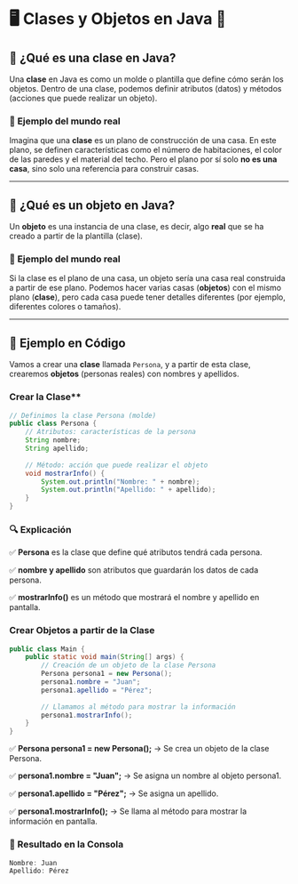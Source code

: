 # 🖥️  Clases y Objetos en Java 🚀  

## 📌 ¿Qué es una clase en Java?  
Una **clase** en Java es como un molde o plantilla que define cómo serán los objetos. Dentro de una clase, podemos definir atributos (datos) y métodos (acciones que puede realizar un objeto).  

### 📌 Ejemplo del mundo real  
Imagina que una **clase** es un plano de construcción de una casa. En este plano, se definen características como el número de habitaciones, el color de las paredes y el material del techo. Pero el plano por sí solo **no es una casa**, sino solo una referencia para construir casas.  

---

## 📌 ¿Qué es un objeto en Java?  
Un **objeto** es una instancia de una clase, es decir, algo **real** que se ha creado a partir de la plantilla (clase).  

### 📌 Ejemplo del mundo real  
Si la clase es el plano de una casa, un objeto sería una casa real construida a partir de ese plano. Podemos hacer varias casas (**objetos**) con el mismo plano (**clase**), pero cada casa puede tener detalles diferentes (por ejemplo, diferentes colores o tamaños).  

---

## 📝 Ejemplo en Código  
Vamos a crear una **clase** llamada `Persona`, y a partir de esta clase, crearemos **objetos** (personas reales) con nombres y apellidos.

### Crear la Clase**
```java
// Definimos la clase Persona (molde)
public class Persona {
    // Atributos: características de la persona
    String nombre;
    String apellido;
    
    // Método: acción que puede realizar el objeto
    void mostrarInfo() {
        System.out.println("Nombre: " + nombre);
        System.out.println("Apellido: " + apellido);
    }
}
```

### 🔍 Explicación

✅ **Persona** es la clase que define qué atributos tendrá cada persona.

✅ **nombre y apellido** son atributos que guardarán los datos de cada persona.

✅ **mostrarInfo()** es un método que mostrará el nombre y apellido en pantalla.

### Crear Objetos a partir de la Clase

```java
public class Main {
    public static void main(String[] args) {
        // Creación de un objeto de la clase Persona
        Persona persona1 = new Persona();
        persona1.nombre = "Juan";
        persona1.apellido = "Pérez";
        
        // Llamamos al método para mostrar la información
        persona1.mostrarInfo();
    }
}
```
✅ **Persona persona1 = new Persona();** → Se crea un objeto de la clase Persona.

✅ **persona1.nombre = "Juan";** → Se asigna un nombre al objeto persona1.

✅ **persona1.apellido = "Pérez";** → Se asigna un apellido.

✅ **persona1.mostrarInfo();** → Se llama al método para mostrar la información en pantalla.

### 📌 Resultado en la Consola

```java
Nombre: Juan
Apellido: Pérez
```
